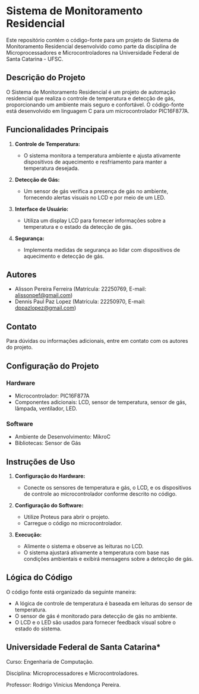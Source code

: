 # Sistema de Monitoramento Residencial

Este repositório contém o código-fonte para um projeto de Sistema de Monitoramento Residencial desenvolvido como parte da disciplina de Microprocessadores e Microcontroladores na Universidade Federal de Santa Catarina - UFSC.

## Descrição do Projeto

O Sistema de Monitoramento Residencial é um projeto de automação residencial que realiza o controle de temperatura e detecção de gás, proporcionando um ambiente mais seguro e confortável. O código-fonte está desenvolvido em linguagem C para um microcontrolador PIC16F877A.

## Funcionalidades Principais

1. **Controle de Temperatura:**
   - O sistema monitora a temperatura ambiente e ajusta ativamente dispositivos de aquecimento e resfriamento para manter a temperatura desejada.

2. **Detecção de Gás:**
   - Um sensor de gás verifica a presença de gás no ambiente, fornecendo alertas visuais no LCD e por meio de um LED.

3. **Interface de Usuário:**
   - Utiliza um display LCD para fornecer informações sobre a temperatura e o estado da detecção de gás.

4. **Segurança:**
   - Implementa medidas de segurança ao lidar com dispositivos de aquecimento e detecção de gás.

## Autores

- Alisson Pereira Ferreira (Matrícula: 22250769, E-mail: alissonpef@gmail.com)
- Dennis Paul Paz Lopez (Matrícula: 22250970, E-mail: dppazlopez@gmail.com)

## Contato

Para dúvidas ou informações adicionais, entre em contato com os autores do projeto.

## Configuração do Projeto

### Hardware
- Microcontrolador: PIC16F877A
- Componentes adicionais: LCD, sensor de temperatura, sensor de gás, lâmpada, ventilador, LED.

### Software
- Ambiente de Desenvolvimento: MikroC
- Bibliotecas: Sensor de Gás

## Instruções de Uso

1. **Configuração do Hardware:**
   - Conecte os sensores de temperatura e gás, o LCD, e os dispositivos de controle ao microcontrolador conforme descrito no código.

2. **Configuração do Software:**
   - Utilize Proteus para abrir o projeto.
   - Carregue o código no microcontrolador.

3. **Execução:**
   - Alimente o sistema e observe as leituras no LCD.
   - O sistema ajustará ativamente a temperatura com base nas condições ambientais e exibirá mensagens sobre a detecção de gás.

## Lógica do Código

O código fonte está organizado da seguinte maneira:
- A lógica de controle de temperatura é baseada em leituras do sensor de temperatura.
- O sensor de gás é monitorado para detecção de gás no ambiente.
- O LCD e o LED são usados para fornecer feedback visual sobre o estado do sistema.

## Universidade Federal de Santa Catarina*


Curso: Engenharia de Computação.  

Disciplina: Microprocessadores e Microcontroladores.

Professor: Rodrigo Vinícius Mendonça Pereira.

